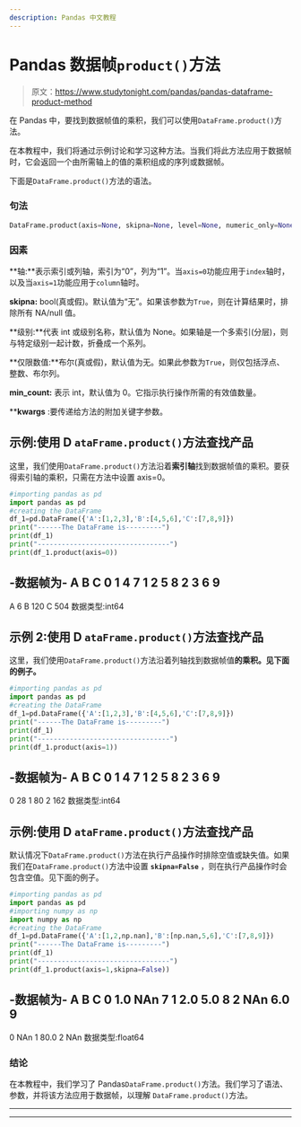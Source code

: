 ```yaml
---
description: Pandas 中文教程
---
```


# Pandas 数据帧`product()`方法

> 原文：<https://www.studytonight.com/pandas/pandas-dataframe-product-method>

在 Pandas 中，要找到数据帧值的乘积，我们可以使用`DataFrame.product()`方法。

在本教程中，我们将通过示例讨论和学习这种方法。当我们将此方法应用于数据帧时，它会返回一个由所需轴上的值的乘积组成的序列或数据帧。

下面是`DataFrame.product()`方法的语法。

### 句法

```py
DataFrame.product(axis=None, skipna=None, level=None, numeric_only=None, min_count=0, **kwargs)
```

### 因素

**轴:**表示索引或列轴，索引为“0”，列为“1”。当`axis=0`功能应用于`index`轴时，以及当`axis=1`功能应用于`column`轴时。

**skipna:** bool(真或假)。默认值为“无”。如果该参数为`True`，则在计算结果时，排除所有 NA/null 值。

**级别:**代表 int 或级别名称，默认值为 None。如果轴是一个多索引(分层)，则与特定级别一起计数，折叠成一个系列。

**仅限数值:**布尔(真或假)，默认值为无。如果此参数为`True`，则仅包括浮点、整数、布尔列。

**min_count:** 表示 int，默认值为 0。它指示执行操作所需的有效值数量。

****kwargs** :要传递给方法的附加关键字参数。

## 示例:使用 D `ataFrame.product()`方法查找产品

这里，我们使用`DataFrame.product()`方法沿着**索引轴**找到数据帧值的乘积。要获得索引轴的乘积，只需在方法中设置 axis=0。

```py
#importing pandas as pd
import pandas as pd
#creating the DataFrame
df_1=pd.DataFrame({'A':[1,2,3],'B':[4,5,6],'C':[7,8,9]})
print("------The DataFrame is---------")
print(df_1)
print("---------------------------------")
print(df_1.product(axis=0))
```

-数据帧为-
A B C
0 1 4 7
1 2 5 8
2 3 6 9
-
A 6
B 120
C 504
数据类型:int64

## 示例 2:使用 D `ataFrame.product()`方法查找产品

这里，我们使用`DataFrame.product()`方法沿着列轴找到数据帧值**的乘积。见下面的例子。**

```py
#importing pandas as pd
import pandas as pd
#creating the DataFrame
df_1=pd.DataFrame({'A':[1,2,3],'B':[4,5,6],'C':[7,8,9]})
print("------The DataFrame is---------")
print(df_1)
print("---------------------------------")
print(df_1.product(axis=1))
```

-数据帧为-
A B C
0 1 4 7
1 2 5 8
2 3 6 9
-
0 28
1 80
2 162
数据类型:int64

## 示例:使用 D `ataFrame.product()`方法查找产品

默认情况下`DataFrame.product()`方法在执行产品操作时排除空值或缺失值。如果我们在`DataFrame.product()`方法中设置 **`skipna=False`** ，则在执行产品操作时会包含空值。见下面的例子。

```py
#importing pandas as pd
import pandas as pd
#importing numpy as np
import numpy as np
#creating the DataFrame
df_1=pd.DataFrame({'A':[1,2,np.nan],'B':[np.nan,5,6],'C':[7,8,9]})
print("------The DataFrame is---------")
print(df_1)
print("---------------------------------")
print(df_1.product(axis=1,skipna=False))
```

-数据帧为-
A B C
0 1.0 NAn 7
1 2.0 5.0 8
2 NAn 6.0 9
-
0 NAn
1 80.0
2 NAn
数据类型:float64

### 结论

在本教程中，我们学习了 Pandas`DataFrame.product()`方法。我们学习了语法、参数，并将该方法应用于数据帧，以理解 `DataFrame.product()`方法。

* * *

* * *